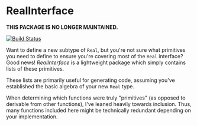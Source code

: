 # RealInterface

**THIS PACKAGE IS NO LONGER MAINTAINED.**

[![Build Status](https://travis-ci.org/jrevels/RealInterface.jl.svg?branch=master)](https://travis-ci.org/jrevels/RealInterface.jl)

Want to define a new subtype of `Real`, but you're not sure what primitives you need to
define to ensure you're covering most of the `Real` interface? Good news! *RealInterface* is
a lightweight package which simply contains lists of these primitives.

These lists are primarily useful for generating code, assuming you've established the basic
algebra of your new `Real` type.

When determining which functions were truly "primitives" (as opposed to derivable from other
functions), I've leaned heavily towards inclusion. Thus, many functions included here might
be technically redundant depending on your implementation.
